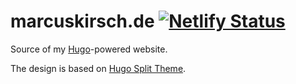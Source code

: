 # marcuskirsch.de [![Netlify Status](https://api.netlify.com/api/v1/badges/23363270-8329-45cf-8f77-14d5544e0c26/deploy-status)](https://app.netlify.com/sites/jovial-mclean-f177/deploys)

Source of my [Hugo](https://gohugo.io/)-powered website.

The design is based on [Hugo Split Theme](https://themes.gohugo.io/hugo-split-theme/).

